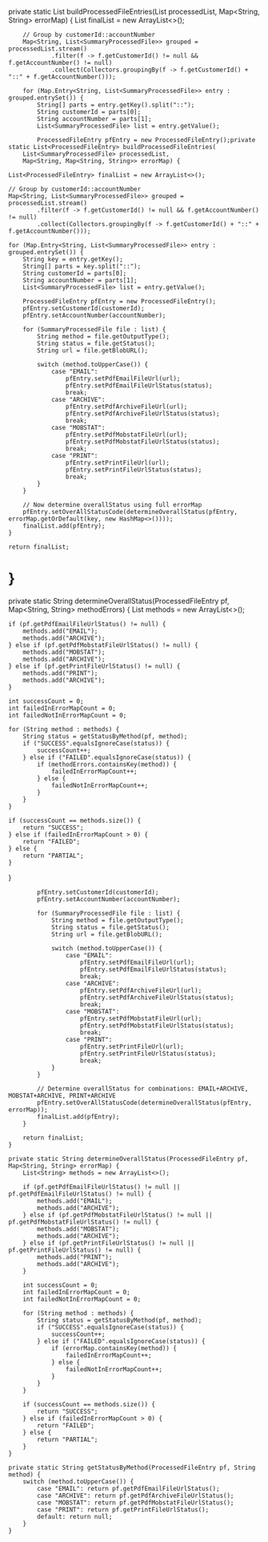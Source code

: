 private static List<ProcessedFileEntry> buildProcessedFileEntries(List<SummaryProcessedFile> processedList, Map<String, String> errorMap) {
        List<ProcessedFileEntry> finalList = new ArrayList<>();

        // Group by customerId::accountNumber
        Map<String, List<SummaryProcessedFile>> grouped = processedList.stream()
                .filter(f -> f.getCustomerId() != null && f.getAccountNumber() != null)
                .collect(Collectors.groupingBy(f -> f.getCustomerId() + "::" + f.getAccountNumber()));

        for (Map.Entry<String, List<SummaryProcessedFile>> entry : grouped.entrySet()) {
            String[] parts = entry.getKey().split("::");
            String customerId = parts[0];
            String accountNumber = parts[1];
            List<SummaryProcessedFile> list = entry.getValue();

            ProcessedFileEntry pfEntry = new ProcessedFileEntry();private static List<ProcessedFileEntry> buildProcessedFileEntries(
        List<SummaryProcessedFile> processedList,
        Map<String, Map<String, String>> errorMap) {

    List<ProcessedFileEntry> finalList = new ArrayList<>();

    // Group by customerId::accountNumber
    Map<String, List<SummaryProcessedFile>> grouped = processedList.stream()
            .filter(f -> f.getCustomerId() != null && f.getAccountNumber() != null)
            .collect(Collectors.groupingBy(f -> f.getCustomerId() + "::" + f.getAccountNumber()));

    for (Map.Entry<String, List<SummaryProcessedFile>> entry : grouped.entrySet()) {
        String key = entry.getKey();
        String[] parts = key.split("::");
        String customerId = parts[0];
        String accountNumber = parts[1];
        List<SummaryProcessedFile> list = entry.getValue();

        ProcessedFileEntry pfEntry = new ProcessedFileEntry();
        pfEntry.setCustomerId(customerId);
        pfEntry.setAccountNumber(accountNumber);

        for (SummaryProcessedFile file : list) {
            String method = file.getOutputType();
            String status = file.getStatus();
            String url = file.getBlobURL();

            switch (method.toUpperCase()) {
                case "EMAIL":
                    pfEntry.setPdfEmailFileUrl(url);
                    pfEntry.setPdfEmailFileUrlStatus(status);
                    break;
                case "ARCHIVE":
                    pfEntry.setPdfArchiveFileUrl(url);
                    pfEntry.setPdfArchiveFileUrlStatus(status);
                    break;
                case "MOBSTAT":
                    pfEntry.setPdfMobstatFileUrl(url);
                    pfEntry.setPdfMobstatFileUrlStatus(status);
                    break;
                case "PRINT":
                    pfEntry.setPrintFileUrl(url);
                    pfEntry.setPrintFileUrlStatus(status);
                    break;
            }
        }

        // Now determine overallStatus using full errorMap
        pfEntry.setOverAllStatusCode(determineOverallStatus(pfEntry, errorMap.getOrDefault(key, new HashMap<>())));
        finalList.add(pfEntry);
    }

    return finalList;
}
=======

private static String determineOverallStatus(ProcessedFileEntry pf, Map<String, String> methodErrors) {
    List<String> methods = new ArrayList<>();

    if (pf.getPdfEmailFileUrlStatus() != null) {
        methods.add("EMAIL");
        methods.add("ARCHIVE");
    } else if (pf.getPdfMobstatFileUrlStatus() != null) {
        methods.add("MOBSTAT");
        methods.add("ARCHIVE");
    } else if (pf.getPrintFileUrlStatus() != null) {
        methods.add("PRINT");
        methods.add("ARCHIVE");
    }

    int successCount = 0;
    int failedInErrorMapCount = 0;
    int failedNotInErrorMapCount = 0;

    for (String method : methods) {
        String status = getStatusByMethod(pf, method);
        if ("SUCCESS".equalsIgnoreCase(status)) {
            successCount++;
        } else if ("FAILED".equalsIgnoreCase(status)) {
            if (methodErrors.containsKey(method)) {
                failedInErrorMapCount++;
            } else {
                failedNotInErrorMapCount++;
            }
        }
    }

    if (successCount == methods.size()) {
        return "SUCCESS";
    } else if (failedInErrorMapCount > 0) {
        return "FAILED";
    } else {
        return "PARTIAL";
    }
}

            pfEntry.setCustomerId(customerId);
            pfEntry.setAccountNumber(accountNumber);

            for (SummaryProcessedFile file : list) {
                String method = file.getOutputType();
                String status = file.getStatus();
                String url = file.getBlobURL();

                switch (method.toUpperCase()) {
                    case "EMAIL":
                        pfEntry.setPdfEmailFileUrl(url);
                        pfEntry.setPdfEmailFileUrlStatus(status);
                        break;
                    case "ARCHIVE":
                        pfEntry.setPdfArchiveFileUrl(url);
                        pfEntry.setPdfArchiveFileUrlStatus(status);
                        break;
                    case "MOBSTAT":
                        pfEntry.setPdfMobstatFileUrl(url);
                        pfEntry.setPdfMobstatFileUrlStatus(status);
                        break;
                    case "PRINT":
                        pfEntry.setPrintFileUrl(url);
                        pfEntry.setPrintFileUrlStatus(status);
                        break;
                }
            }

            // Determine overallStatus for combinations: EMAIL+ARCHIVE, MOBSTAT+ARCHIVE, PRINT+ARCHIVE
            pfEntry.setOverAllStatusCode(determineOverallStatus(pfEntry, errorMap));
            finalList.add(pfEntry);
        }

        return finalList;
    }

    private static String determineOverallStatus(ProcessedFileEntry pf, Map<String, String> errorMap) {
        List<String> methods = new ArrayList<>();

        if (pf.getPdfEmailFileUrlStatus() != null || pf.getPdfEmailFileUrlStatus() != null) {
            methods.add("EMAIL");
            methods.add("ARCHIVE");
        } else if (pf.getPdfMobstatFileUrlStatus() != null || pf.getPdfMobstatFileUrlStatus() != null) {
            methods.add("MOBSTAT");
            methods.add("ARCHIVE");
        } else if (pf.getPrintFileUrlStatus() != null || pf.getPrintFileUrlStatus() != null) {
            methods.add("PRINT");
            methods.add("ARCHIVE");
        }

        int successCount = 0;
        int failedInErrorMapCount = 0;
        int failedNotInErrorMapCount = 0;

        for (String method : methods) {
            String status = getStatusByMethod(pf, method);
            if ("SUCCESS".equalsIgnoreCase(status)) {
                successCount++;
            } else if ("FAILED".equalsIgnoreCase(status)) {
                if (errorMap.containsKey(method)) {
                    failedInErrorMapCount++;
                } else {
                    failedNotInErrorMapCount++;
                }
            }
        }

        if (successCount == methods.size()) {
            return "SUCCESS";
        } else if (failedInErrorMapCount > 0) {
            return "FAILED";
        } else {
            return "PARTIAL";
        }
    }

    private static String getStatusByMethod(ProcessedFileEntry pf, String method) {
        switch (method.toUpperCase()) {
            case "EMAIL": return pf.getPdfEmailFileUrlStatus();
            case "ARCHIVE": return pf.getPdfArchiveFileUrlStatus();
            case "MOBSTAT": return pf.getPdfMobstatFileUrlStatus();
            case "PRINT": return pf.getPrintFileUrlStatus();
            default: return null;
        }
    }
